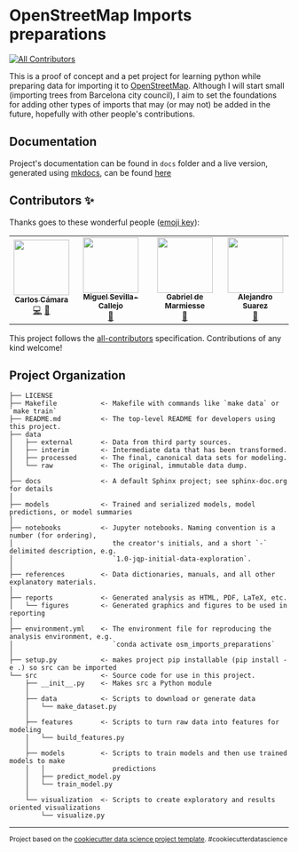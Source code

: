 # OpenStreetMap Imports preparations

<!-- ALL-CONTRIBUTORS-BADGE:START - Do not remove or modify this section -->
[![All Contributors](https://img.shields.io/badge/all_contributors-4-orange.svg?style=flat-square)](#contributors-)
<!-- ALL-CONTRIBUTORS-BADGE:END -->


This is a proof of concept and a pet project for learning python while preparing data for importing it to [OpenStreetMap](https://openstreetmap.org). Although I will start small (importing trees from Barcelona city council), I aim to set the foundations for adding other types of imports that may (or may not) be added in the future, hopefully with other people's contributions.

## Documentation

Project's documentation can be found in `docs` folder and a live version, generated using [mkdocs](https://www.mkdocs.org/), can be found [here](https://osmimports.mapcolabora.org)



## Contributors ✨

Thanks goes to these wonderful people ([emoji key](https://allcontributors.org/docs/en/emoji-key)):

<!-- ALL-CONTRIBUTORS-LIST:START - Do not remove or modify this section -->
<!-- prettier-ignore-start -->
<!-- markdownlint-disable -->
<table>
  <tr>
    <td align="center"><a href="http://carloscamara.es"><img src="https://avatars1.githubusercontent.com/u/706549?v=4" width="100px;" alt=""/><br /><sub><b>Carlos Cámara</b></sub></a><br /><a href="https://github.com/mapcolabora/osm_imports_preparations/commits?author=ccamara" title="Code">💻</a> <a href="https://github.com/mapcolabora/osm_imports_preparations/commits?author=ccamara" title="Documentation">📖</a></td>
    <td align="center"><a href="https://github.com/msevilla00"><img src="https://avatars2.githubusercontent.com/u/1491985?v=4" width="100px;" alt=""/><br /><sub><b>Miguel Sevilla-Callejo</b></sub></a><br /><a href="https://github.com/mapcolabora/osm_imports_preparations/commits?author=msevilla00" title="Documentation">📖</a></td>
    <td align="center"><a href="https://github.com/gabrieldemarmiesse"><img src="https://avatars1.githubusercontent.com/u/12891691?v=4" width="100px;" alt=""/><br /><sub><b>Gabriel de Marmiesse</b></sub></a><br /><a href="#question-gabrieldemarmiesse" title="Answering Questions">💬</a></td>
    <td align="center"><a href="https://github.com/alejandroscf"><img src="https://avatars3.githubusercontent.com/u/3200102?v=4" width="100px;" alt=""/><br /><sub><b>Alejandro Suarez</b></sub></a><br /><a href="#maintenance-alejandroscf" title="Maintenance">🚧</a></td>
  </tr>
</table>

<!-- markdownlint-enable -->
<!-- prettier-ignore-end -->
<!-- ALL-CONTRIBUTORS-LIST:END -->

This project follows the [all-contributors](https://github.com/all-contributors/all-contributors) specification. Contributions of any kind welcome!


Project Organization
------------

    ├── LICENSE
    ├── Makefile           <- Makefile with commands like `make data` or `make train`
    ├── README.md          <- The top-level README for developers using this project.
    ├── data
    │   ├── external       <- Data from third party sources.
    │   ├── interim        <- Intermediate data that has been transformed.
    │   ├── processed      <- The final, canonical data sets for modeling.
    │   └── raw            <- The original, immutable data dump.
    │
    ├── docs               <- A default Sphinx project; see sphinx-doc.org for details
    │
    ├── models             <- Trained and serialized models, model predictions, or model summaries
    │
    ├── notebooks          <- Jupyter notebooks. Naming convention is a number (for ordering),
    │                         the creator's initials, and a short `-` delimited description, e.g.
    │                         `1.0-jqp-initial-data-exploration`.
    │
    ├── references         <- Data dictionaries, manuals, and all other explanatory materials.
    │
    ├── reports            <- Generated analysis as HTML, PDF, LaTeX, etc.
    │   └── figures        <- Generated graphics and figures to be used in reporting
    │
    ├── environment.yml    <- The environment file for reproducing the analysis environment, e.g.
    │                         `conda activate osm_imports_preparations`
    │
    ├── setup.py           <- makes project pip installable (pip install -e .) so src can be imported
    └── src                <- Source code for use in this project.
        ├── __init__.py    <- Makes src a Python module
        │
        ├── data           <- Scripts to download or generate data
        │   └── make_dataset.py
        │
        ├── features       <- Scripts to turn raw data into features for modeling
        │   └── build_features.py
        │
        ├── models         <- Scripts to train models and then use trained models to make
        │   │                 predictions
        │   ├── predict_model.py
        │   └── train_model.py
        │
        └── visualization  <- Scripts to create exploratory and results oriented visualizations
            └── visualize.py



--------

<p><small>Project based on the <a target="_blank" href="https://drivendata.github.io/cookiecutter-data-science/">cookiecutter data science project template</a>. #cookiecutterdatascience</small></p>
